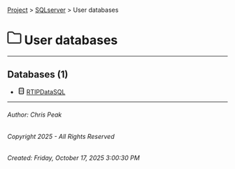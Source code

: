 #### 

[Project](../../index.md) > [SQLserver](../index.md) > User databases

# ![User](../../Images/folder32.png) User databases

---

## <a name="#databases"></a>Databases (1)

* ![Database](../../Images/Database.png) [RTIPDataSQL](RTIPDataSQL/index.md)


---

###### Author:  Chris Peak

###### Copyright 2025 - All Rights Reserved

###### Created: Friday, October 17, 2025 3:00:30 PM

